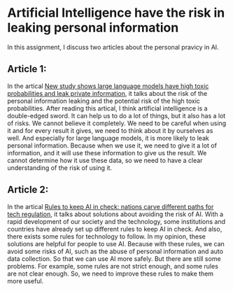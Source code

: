 # Artificial Intelligence have the risk in leaking personal information
In this assignment, I discuss two articles about the personal pravicy in AI.

## Article 1: 
In the artical [New study shows large language models have high toxic probabilities and leak private information](https://techxplore.com/news/2023-08-large-language-high-toxic-probabilities.html), it talks about the risk of the personal information leaking and the potential risk of the high toxic probabilities. After reading this artical, I think artificial intelligence is a double-edged sword. It can help us to do a lot of things, but it also has a lot of risks. We cannot believe it completely. We need to be careful when using it and for every result it gives, we need to think about it by ourselves as well.
And especially for large language models, it is more likely to leak personal information. Because when we use it, we need to give it a lot of information, and it will use these information to give us the result. We cannot determine how it use these data, so we need to have a clear understanding of the risk of using it.

## Article 2:
In the artical [Rules to keep AI in check: nations carve different paths for tech regulation](https://www.nature.com/articles/d41586-023-02491-y), it talks about solutions about avoiding the risk of AI. With a rapid development of our society and the technology, some institutions and countries have already set up different rules to keep AI in check. And also, there exists some rules for technology to follow. 
In my opinion, these solutions are helpful for people to use AI. Because with these rules, we can avoid some risks of AI, such as the abuse of personal information and auto data collection. So that we can use AI more safely. But there are still some problems. For example, some rules are not strict enough, and some rules are not clear enough. So, we need to improve these rules to make them more useful.